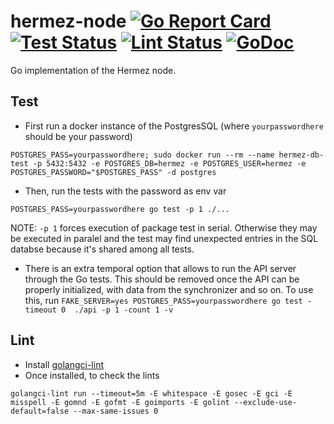 # hermez-node [![Go Report Card](https://goreportcard.com/badge/github.com/hermeznetwork/hermez-node)](https://goreportcard.com/report/github.com/hermeznetwork/hermez-node) [![Test Status](https://github.com/hermeznetwork/hermez-node/workflows/Test/badge.svg)](https://github.com/hermeznetwork/hermez-node/actions?query=workflow%3ATest) [![Lint Status](https://github.com/hermeznetwork/hermez-node/workflows/Lint/badge.svg)](https://github.com/hermeznetwork/hermez-node/actions?query=workflow%3ALint) [![GoDoc](https://godoc.org/github.com/hermeznetwork/hermez-node?status.svg)](https://godoc.org/github.com/hermeznetwork/hermez-node)

Go implementation of the Hermez node.

## Test

- First run a docker instance of the PostgresSQL (where `yourpasswordhere` should be your password)

```
POSTGRES_PASS=yourpasswordhere; sudo docker run --rm --name hermez-db-test -p 5432:5432 -e POSTGRES_DB=hermez -e POSTGRES_USER=hermez -e POSTGRES_PASSWORD="$POSTGRES_PASS" -d postgres
```

- Then, run the tests with the password as env var

```
POSTGRES_PASS=yourpasswordhere go test -p 1 ./...
```

NOTE: `-p 1` forces execution of package test in serial.  Otherwise they may be
executed in paralel and the test may find unexpected entries in the SQL
databse because it's shared among all tests.

- There is an extra temporal option that allows to run the API server through the Go tests. This should be removed once the API can be properly initialized, with data from the synchronizer and so on. To use this, run `FAKE_SERVER=yes POSTGRES_PASS=yourpasswordhere go test -timeout 0  ./api -p 1 -count 1 -v`

## Lint

- Install [golangci-lint](https://golangci-lint.run)
- Once installed, to check the lints

```
golangci-lint run --timeout=5m -E whitespace -E gosec -E gci -E misspell -E gomnd -E gofmt -E goimports -E golint --exclude-use-default=false --max-same-issues 0
```
